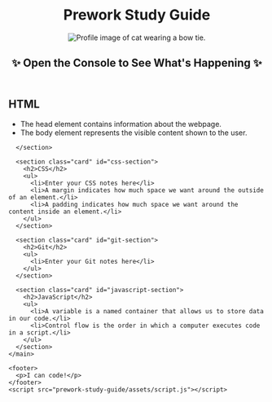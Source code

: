 <!DOCTYPE html>
<html lang="en">
  <head>
    <meta charset="UTF-8" />
    <meta http-equiv="X-UA-Compatible" content="IE=edge" />
    <meta name="viewport" content="width=device-width, initial-scale=1.0" />
    <link rel="stylesheet" href="prework-study-guide/assets/style.css">
    <title>Prework Study Guide</title>
  </head>
  <body>
    <header id="header">
      <h1>Prework Study Guide</h1>
      <img src="prework-study-guide/assets/bowtie-cat.png" alt="Profile image of cat wearing a bow tie." />
      <h2>✨ Open the Console to See What's Happening ✨</h2>
    </header>
    <main>
      <section class="card" id="html-section">
        <h2>HTML</h2>
        <ul>
            <li>The head element contains information about the webpage.</li>
            <li>The body element represents the visible content shown to the user.</li>
        </ul>

      </section>
   
      <section class="card" id="css-section">
        <h2>CSS</h2>
        <ul>
          <li>Enter your CSS notes here</li>
          <li>A margin indicates how much space we want around the outside of an element.</li>
          <li>A padding indicates how much space we want around the content inside an element.</li>
        </ul>
      </section>
   
      <section class="card" id="git-section">
        <h2>Git</h2>
        <ul>
          <li>Enter your Git notes here</li>
        </ul>
      </section>
   
      <section class="card" id="javascript-section">
        <h2>JavaScript</h2>
        <ul>
          <li>A variable is a named container that allows us to store data in our code.</li>
          <li>Control flow is the order in which a computer executes code in a script.</li>
        </ul>
      </section>
    </main>

    <footer>
      <p>I can code!</p>
    </footer>
    <script src="prework-study-guide/assets/script.js"></script>
  </body>
</html>
